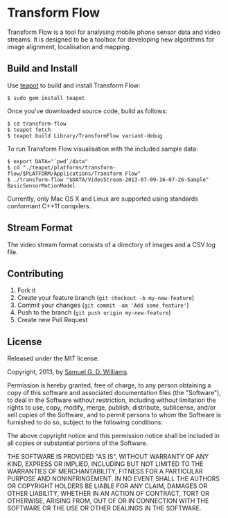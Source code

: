# Transform Flow

Transform Flow is a tool for analysing mobile phone sensor data and video streams. It is designed to be a toolbox for developing new algorithms for image alignment, localisation and mapping.

## Build and Install

Use [teapot][teapot] to build and install Transform Flow:

	$ sudo gem install teapot

Once you've downloaded source code, build as follows:

	$ cd transform-flow
	$ teapot fetch
	$ teapot build Library/TransformFlow variant-debug

To run Transform Flow visualisation with the included sample data:

	$ export DATA="`pwd`/data"
	$ cd "./teapot/platforms/transform-flow/$PLATFORM/Applications/Transform Flow"
	$ ./transform-flow "$DATA/VideoStream-2013-07-09-16-07-26-Sample" BasicSensorMotionModel

Currently, only Mac OS X and Linux are supported using standards conformant C++11 compilers.

[teapot]: http://www.kyusu.org

## Stream Format

The video stream format consists of a directory of images and a CSV log file.

## Contributing

1. Fork it
2. Create your feature branch (`git checkout -b my-new-feature`)
3. Commit your changes (`git commit -am 'Add some feature'`)
4. Push to the branch (`git push origin my-new-feature`)
5. Create new Pull Request

## License

Released under the MIT license.

Copyright, 2013, by [Samuel G. D. Williams](http://www.codeotaku.com/samuel-williams).

Permission is hereby granted, free of charge, to any person obtaining a copy
of this software and associated documentation files (the "Software"), to deal
in the Software without restriction, including without limitation the rights
to use, copy, modify, merge, publish, distribute, sublicense, and/or sell
copies of the Software, and to permit persons to whom the Software is
furnished to do so, subject to the following conditions:

The above copyright notice and this permission notice shall be included in
all copies or substantial portions of the Software.

THE SOFTWARE IS PROVIDED "AS IS", WITHOUT WARRANTY OF ANY KIND, EXPRESS OR
IMPLIED, INCLUDING BUT NOT LIMITED TO THE WARRANTIES OF MERCHANTABILITY,
FITNESS FOR A PARTICULAR PURPOSE AND NONINFRINGEMENT. IN NO EVENT SHALL THE
AUTHORS OR COPYRIGHT HOLDERS BE LIABLE FOR ANY CLAIM, DAMAGES OR OTHER
LIABILITY, WHETHER IN AN ACTION OF CONTRACT, TORT OR OTHERWISE, ARISING FROM,
OUT OF OR IN CONNECTION WITH THE SOFTWARE OR THE USE OR OTHER DEALINGS IN
THE SOFTWARE.